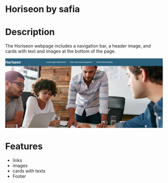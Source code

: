 # Horiseon by safia

# Description
The Horiseon webpage includes a navigation bar, a header image, and cards with text and images at the bottom of the page.

![Horiseon webpage screenshot](.\assets\images\HoriseonScreenshot.png)

# Features
- links
- images
- cards with texts
- Footer